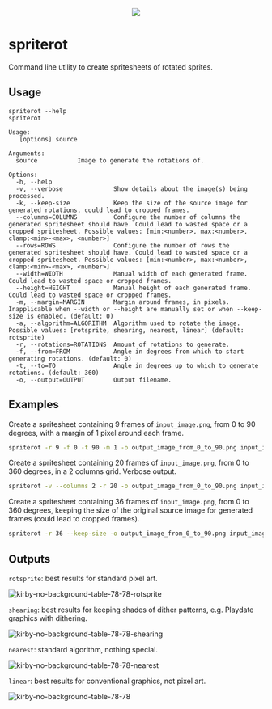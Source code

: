 <p align="center">
  <img src="https://user-images.githubusercontent.com/19392104/217358543-1a589bea-9cf0-4922-9b2b-aae28e617820.png">
</p>

# spriterot
Command line utility to create spritesheets of rotated sprites.

## Usage
```
spriterot --help                                                        
spriterot

Usage:
   [options] source

Arguments:
  source           Image to generate the rotations of.

Options:
  -h, --help
  -v, --verbose              Show details about the image(s) being processed.
  -k, --keep-size            Keep the size of the source image for generated rotations, could lead to cropped frames.
  --columns=COLUMNS          Configure the number of columns the generated spritesheet should have. Could lead to wasted space or a cropped spritesheet. Possible values: [min:<number>, max:<number>, clamp:<min>-<max>, <number>]
  --rows=ROWS                Configure the number of rows the generated spritesheet should have. Could lead to wasted space or a cropped spritesheet. Possible values: [min:<number>, max:<number>, clamp:<min>-<max>, <number>]
  --width=WIDTH              Manual width of each generated frame. Could lead to wasted space or cropped frames.
  --height=HEIGHT            Manual height of each generated frame. Could lead to wasted space or cropped frames.
  -m, --margin=MARGIN        Margin around frames, in pixels. Inapplicable when --width or --height are manually set or when --keep-size is enabled. (default: 0)
  -a, --algorithm=ALGORITHM  Algorithm used to rotate the image. Possible values: [rotsprite, shearing, nearest, linear] (default: rotsprite)
  -r, --rotations=ROTATIONS  Amount of rotations to generate.
  -f, --from=FROM            Angle in degrees from which to start generating rotations. (default: 0)
  -t, --to=TO                Angle in degrees up to which to generate rotations. (default: 360)
  -o, --output=OUTPUT        Output filename.
```

## Examples

Create a spritesheet containing 9 frames of `input_image.png`, from 0 to 90 degrees, with a margin of 1 pixel around each frame.
```bash
spriterot -r 9 -f 0 -t 90 -m 1 -o output_image_from_0_to_90.png input_image.png
```


Create a spritesheet containing 20 frames of `input_image.png`, from 0 to 360 degrees, in a 2 columns grid. Verbose output.
```bash
spriterot -v --columns 2 -r 20 -o output_image_from_0_to_90.png input_image.png
```


Create a spritesheet containing 36 frames of `input_image.png`, from 0 to 360 degrees, keeping the size of the original source image for generated frames (could lead to cropped frames).
```bash
spriterot -r 36 --keep-size -o output_image_from_0_to_90.png input_image.png
```

## Outputs

`rotsprite`: best results for standard pixel art.

![kirby-no-background-table-78-78-rotsprite](https://user-images.githubusercontent.com/19392104/217350096-ef44d493-9c46-4679-8261-d459a098d93d.png)

`shearing`: best results for keeping shades of dither patterns, e.g. Playdate graphics with dithering.

![kirby-no-background-table-78-78-shearing](https://user-images.githubusercontent.com/19392104/217350302-6e57b1df-99ea-4622-98a6-e6de48fbac5a.png)

`nearest`: standard algorithm, nothing special.

![kirby-no-background-table-78-78-nearest](https://user-images.githubusercontent.com/19392104/217350372-274bf2ec-2b1c-45c2-a91f-e67dfc884890.png)

`linear`: best results for conventional graphics, not pixel art. 

![kirby-no-background-table-78-78](https://user-images.githubusercontent.com/19392104/217350403-22f86bd7-24a0-4af2-8d9b-9c14104f8d39.png)
